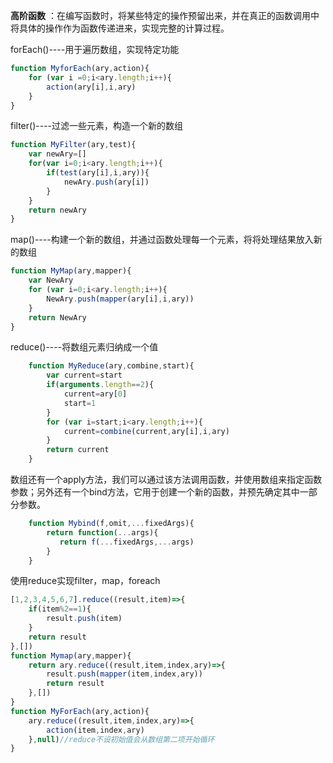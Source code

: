 **高阶函数** ：在编写函数时，将某些特定的操作预留出来，并在真正的函数调用中将具体的操作作为函数传递进来，实现完整的计算过程。

forEach()----用于遍历数组，实现特定功能
```js
function MyforEach(ary,action){
    for (var i =0;i<ary.length;i++){
        action(ary[i],i,ary)
    }
}
```

filter()----过滤一些元素，构造一个新的数组
```js
function MyFilter(ary,test){
    var newAry=[]
    for(var i=0;i<ary.length;i++){
        if(test(ary[i],i,ary)){
            newAry.push(ary[i])
        }
    }
    return newAry
}
```

map()----构建一个新的数组，并通过函数处理每一个元素，将将处理结果放入新的数组
```js
function MyMap(ary,mapper){
    var NewAry
    for (var i=0;i<ary.length;i++){
        NewAry.push(mapper(ary[i],i,ary))
    }
    return NewAry
}
```
reduce()----将数组元素归纳成一个值
```js
    function MyReduce(ary,combine,start){
        var current=start
        if(arguments.length==2){
            current=ary[0]
            start=1
        }
        for (var i=start;i<ary.length;i++){
            current=combine(current,ary[i],i,ary)
        }
        return current
    }
```

数组还有一个apply方法，我们可以通过该方法调用函数，并使用数组来指定函数参数；另外还有一个bind方法，它用于创建一个新的函数，并预先确定其中一部分参数。

```js
    function Mybind(f,omit,...fixedArgs){
        return function(...args){
           return f(...fixedArgs,...args)
        }
    }
```


使用reduce实现filter，map，foreach
```js
[1,2,3,4,5,6,7].reduce((result,item)=>{
    if(item%2==1){
        result.push(item)
    }
    return result
},[])
function Mymap(ary,mapper){
    return ary.reduce((result,item,index,ary)=>{
        result.push(mapper(item,index,ary))
        return result
    },[])
}
function MyForEach(ary,action){
    ary.reduce((result,item,index,ary)=>{
        action(item,index,ary)
    },null)//reduce不设初始值会从数组第二项开始循环
}
```